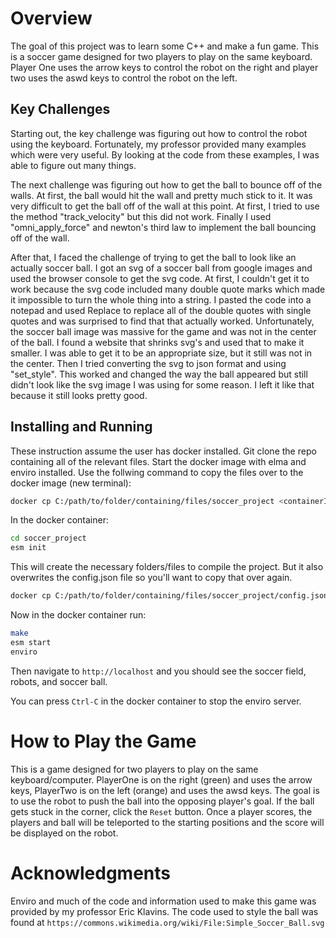 
# Overview

The goal of this project was to learn some C++ and make a fun game. This is a soccer game designed for two players to play on the same keyboard. Player One uses the arrow keys to control the robot on the right and player two uses the aswd keys to control the robot on the left. 

## Key Challenges

Starting out, the key challenge was figuring out how to control the robot using the keyboard. Fortunately, my professor provided many examples which were very useful. By looking at the code from these examples, I was able to figure out many things. 

The next challenge was figuring out how to get the ball to bounce off of the walls. At first, the ball would hit the wall and pretty much stick to it. It was very difficult to get the ball off of the wall at this point. At first, I tried to use the method "track_velocity" but this did not work. Finally I used "omni_apply_force" and newton's third law to implement the ball bouncing off of the wall. 

After that, I faced the challenge of trying to get the ball to look like an actually soccer ball. I got an svg of a soccer ball from google images and used the browser console to get the svg code. At first, I couldn't get it to work because the svg code included many double quote marks which made it impossible to turn the whole thing into a string. I pasted the code into a notepad and used Replace to replace all of the double quotes with single quotes and was surprised to find that that actually worked. Unfortunately, the soccer ball image was massive for the game and was not in the center of the ball. I found a website that shrinks svg's and used that to make it smaller. I was able to get it to be an appropriate size, but it still was not in the center. Then I tried converting the svg to json format and using "set_style". This worked and changed the way the ball appeared but still didn't look like the svg image I was using for some reason. I left it like that because it still looks pretty good. 

## Installing and Running

These instruction assume the user has docker installed. Git clone the repo containing all of the relevant files. Start the docker image with elma and enviro installed. Use the follwing command to copy the files over to the docker image (new terminal):

```bash
docker cp C:/path/to/folder/containing/files/soccer_project <containerID>:/source
```
In the docker container:

```bash
cd soccer_project
esm init
```
This will create the necessary folders/files to compile the project. But it also overwrites the config.json file so you'll want to copy that over again.

```bash
docker cp C:/path/to/folder/containing/files/soccer_project/config.json <containerID>:/source/soccer_project
```
Now in the docker container run:

```bash
make
esm start
enviro
```
Then navigate to ```http://localhost``` and you should see the soccer field, robots, and soccer ball.

You can press ```Ctrl-C``` in the docker container to stop the enviro server.

# How to Play the Game

This is a game designed for two players to play on the same keyboard/computer. PlayerOne is on the right (green) and uses the arrow keys, PlayerTwo is on the left (orange) and uses the awsd keys. The goal is to use the robot to push the ball into the opposing player's goal. If the ball gets stuck in the corner, click the ```Reset``` button. Once a player scores, the players and ball will be teleported to the starting positions and the score will be displayed on the robot. 

# Acknowledgments

Enviro and much of the code and information used to make this game was provided by my professor Eric Klavins. The code used to style the ball was found at ```https://commons.wikimedia.org/wiki/File:Simple_Soccer_Ball.svg```
